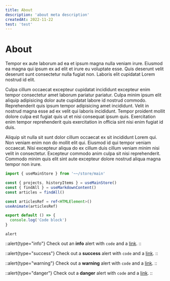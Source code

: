 ```yaml
---
title: About
description: 'about meta description'
createdAt: 2022-11-22
test: 'test'
---
```


# About

Tempor ex aute laborum ad ea et ipsum magna nulla veniam irure. Eiusmod ea magna qui ipsum ex ad elit et irure eu voluptate esse. Quis deserunt velit deserunt sunt consectetur nulla fugiat non. Laboris elit cupidatat Lorem nostrud id elit.

Culpa cillum occaecat excepteur cupidatat incididunt excepteur enim tempor consectetur amet laborum pariatur pariatur. Culpa minim ipsum elit aliquip adipisicing dolor aute cupidatat labore id nostrud commodo. Reprehenderit quis ipsum tempor adipisicing amet incididunt. Velit in nostrud magna esse ad ex velit qui laboris incididunt. Tempor proident mollit dolore culpa est fugiat quis ut et nisi consequat ipsum quis. Exercitation enim tempor reprehenderit quis exercitation in officia sint nisi enim fugiat id duis.

Aliquip sit nulla sit sunt dolor cillum occaecat ex sit incididunt Lorem qui. Non veniam enim non do mollit elit qui. Eiusmod id qui tempor veniam occaecat. Nisi excepteur aliqua do ex cillum duis cillum veniam minim nisi velit in consectetur. Excepteur commodo anim culpa sit nisi reprehenderit. Commodo minim quis elit sint aute excepteur dolore nostrud aliqua magna tempor non irure.

```ts [Vue script]
import { useMainStore } from '~~/store/main'

const { projects, historyItems } = useMainStore()
const { findAll } = useMarkdownContent()
const articles = findAll()

const articlesRef = ref<HTMLElement>()
useAnimate(articlesRef)
```

```javascript
export default () => {
  console.log('Code block')
}
```

`alert`

::alert{type="info"}
Check out an **info** alert with `code` and a [link](/).
::

::alert{type="success"}
Check out a **success** alert with `code` and a [link](/).
::

::alert{type="warning"}
Check out a **warning** alert with `code` and a [link](/).
::

::alert{type="danger"}
Check out a **danger** alert with `code` and a [link](/).
::
